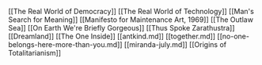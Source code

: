 [[The Real World of Democracy]]
[[The Real World of Technology]]
[[Man's Search for Meaning]]
[[Manifesto for Maintenance Art, 1969]]
[[The Outlaw Sea]]
[[On Earth We're Briefly Gorgeous]]
[[Thus Spoke Zarathustra]]
[[Dreamland]]
[[The One Inside]]
[[antkind.md]]
[[together.md]]
[[no-one-belongs-here-more-than-you.md]]
[[miranda-july.md]]
[[Origins of Totalitarianism]]
